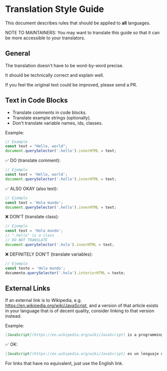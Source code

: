 # Translation Style Guide

This document describes rules that should be applied to **all** languages.

NOTE TO MAINTAINERS: You may want to translate this guide so that it can be more accessible to your translators.

## General

The translation doesn't have to be word-by-word precise.

It should be technically correct and explain well.

If you feel the original text could be improved, please send a PR.

## Text in Code Blocks

- Translate comments in code blocks.
- Translate example strings (optionally).
- Don't translate variable names, ids, classes.

Example:

```js
// Example
const text = "Hello, world";
document.querySelector('.hello').innerHTML = text;
```

✅ DO (translate comment):

```js
// Ejemplo
const text = 'Hello, world';
document.querySelector('.hello').innerHTML = text;
```

✅ ALSO OKAY (also text):

```js
// Ejemplo
const text = 'Hola mundo';
document.querySelector('.hello').innerHTML = text;
```

❌ DON'T (translate class):

```js
// Ejemplo
const text = 'Hola mundo';
// ".hello" is a class
// DO NOT TRANSLATE
document.querySelector('.hola').innerHTML = text;
```

❌ DEFINITELY DON'T (translate variables):

```js
// Ejemplo
const texto = 'Hola mundo';
documento.querySelector('.hola').interiorHTML = texto;
```

## External Links

If an external link is to Wikipedia, e.g. <https://en.wikipedia.org/wiki/JavaScript>, and a version of that article exists in your language that is of decent quality, consider linking to that version instead.

Example:

```md
[JavaScript](https://en.wikipedia.org/wiki/JavaScript) is a programming language.
```

✅ OK:

```md
[JavaScript](https://es.wikipedia.org/wiki/JavaScript) es un lenguaje de programación.
```

For links that have no equivalent, just use the English link.
